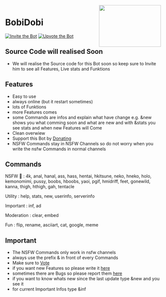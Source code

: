 <img align="right" src="https://cdn.discordapp.com/attachments/847512931276947469/862620880693362708/69680076_p0_master1200.jpeg" height="135" width="200">

# BobiDobi
[![Invite the Bot](https://img.shields.io/badge/Invite%20the%20Bot-over%20900%20Servers-blue)](https://discord.com/oauth2/authorize?client_id=856093340957540392&permissions=3020946641&scope=bot)
[![Upvote the Bot](https://img.shields.io/badge/Upvote%20the%20Bot-over%2020405%20Users-lightgrey)](https://discordbotlist.com/bots/bobidobi/upvote)

## Source Code will realised Soon
  * We will realise the Source code for this Bot soon so keep sure to Invite him to see all Features, Live stats and Funktions

## Features
  * Easy to use
  * always online (but it restart sometimes)
  * lots of Funktions
  * more Features comes
  * some Commands are infos and explain what have change e.g. &new shows you what comming soon and what are new and with &stats you see stats and when new Features will Come
  * Clean overwiew
  * Support this Bot by [Donating](https://www.paypal.com/donate?hosted_button_id=JCTVHN5J2UFSA)
  * NSFW Commands stay in NSFW Channels so do not worry when you write the nsfw Commands in normal channels

## Commands

NSFW 🔞 :
4k, anal, hanal, ass, hass, hentai, hkitsune, neko, hneko, holo, kemonomimi, pussy, boobs, hboobs, yaoi, pgif, hmidriff, feet, gonewild, kanna, thigh, hthigh, gah, tentacle

Utility :
help, stats, new, userinfo, serverinfo

Important :
inf, ad

Moderation :
clear, embed

Fun :
flip, rename, asciiart, cat, google, meme

## Important
  * The NSFW Commands only work in nsfw channels
  * always use the prefix & in front of every Commands
  * Make sure to [Vote](https://discordbotlist.com/bots/bobidobi/upvote)
  * if you want new Features so please write it [here](https://github.com/The-official-Developers/BobiDobi/issues/1)
  * sometimes there are Bugs so please report them [here](https://github.com/The-official-Developers/BobiDobi/issues/2)
  * if you want to know whats new since the last update type &new and you see it
  * for current Important Infos type &inf 
